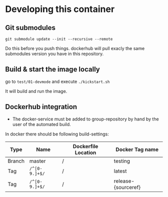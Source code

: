 # Developing this container

## Git submodules

```
git submodule update --init --recursive --remote
```

Do this before you push things. dockerhub will pull exacly the same
submodules version you have in this repository.


## Build & start the image locally

go to `test/01-devmode` and execute `./kickstart.sh`

It will build and run the image.


## Dockerhub integration

- The docker-service must be added to group-repository by hand
  by the user of the automated build.
  
In docker there should be following build-settings:

| Type | Name | Dockerfile Location | Docker Tag name |
|--------|---------------|---------------------|-----------------|
| Branch | master        | /                   | testing         |
| Tag    | `/^[0-9.]+$/` | /                   | latest          |
| Tag    | `/^[0-9.]+$/` | /                   | release-{sourceref} |